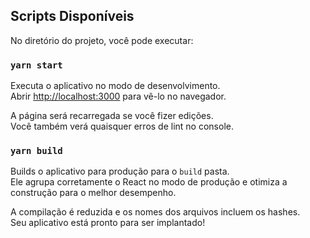 ## Scripts Disponíveis

No diretório do projeto, você pode executar:

### `yarn start`

Executa o aplicativo no modo de desenvolvimento.<br />
Abrir [http://localhost:3000](http://localhost:3000) para vê-lo no navegador.

A página será recarregada se você fizer edições.<br />
Você também verá quaisquer erros de lint no console.

### `yarn build`

Builds o aplicativo para produção para o `build` pasta.<br />
Ele agrupa corretamente o React no modo de produção e otimiza a construção para o melhor desempenho.

A compilação é reduzida e os nomes dos arquivos incluem os hashes.<br />
Seu aplicativo está pronto para ser implantado!
